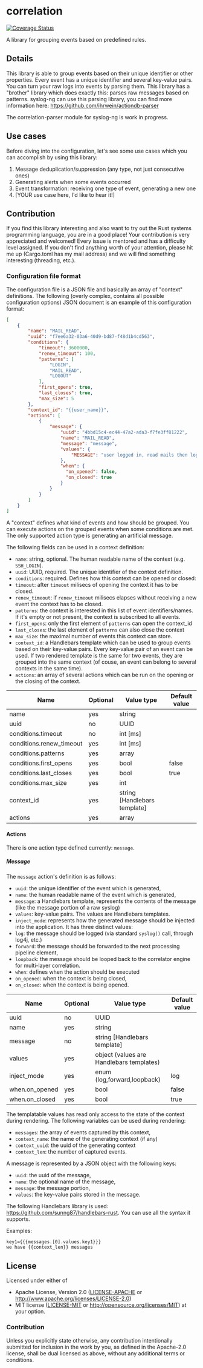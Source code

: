 # correlation

[![Coverage Status](https://coveralls.io/repos/github/ihrwein/correlation/badge.svg?branch=master)](https://coveralls.io/github/ihrwein/correlation?branch=master)

A library for grouping events based on predefined rules.

## Details

This library is able to group events based on their unique identifier or other
properties. Every event has a unique identifier and several key-value pairs.
You can turn your raw logs into events by parsing them. This library has a
"brother" library which does exactly this: parses raw messages based on
patterns. syslog-ng can use this parsing library, you can find more information
here: https://github.com/ihrwein/actiondb-parser

The correlation-parser module for syslog-ng is work in progress.

## Use cases

Before diving into the configuration, let's see some use cases which you can
accomplish by using this library:

1. Message deduplication/suppression (any type, not just consecutive ones)
1. Generating alerts when some events occurred
1. Event transformation: receiving one type of event, generating a new one
1. [YOUR use case here, I'd like to hear it!]

## Contribution

If you find this library interesting and also want to try out the Rust systems
programming language, you are in a good place! Your contribution is very
appreciated and welcomed! Every issue is mentored and has a difficulty level
assigned. If you don't find anything worth of your attention, please hit me up
(Cargo.toml has my mail address) and we will find something interesting
(threading, etc.).

### Configuration file format

The configuration file is a JSON file and basically an array of "context"
definitions.  The following (overly complex, contains all possible
configuration options) JSON document is an example of this configuration
format:

```json
[
    {
        "name": "MAIL_READ",
        "uuid": "f7ee6a32-03a6-40d9-bd87-f48d1b4cd563",
        "conditions": {
            "timeout": 3600000,
            "renew_timeout": 100,
            "patterns": [
                "LOGIN",
                "MAIL_READ",
                "LOGOUT"
            ],
            "first_opens": true,
            "last_closes": true,
            "max_size": 5
        },
        "context_id": "{{user_name}}",
        "actions": [
            {
                "message": {
                    "uuid": "4bbd15c4-ec44-47a2-ada3-f7fe3ff81222",
                    "name": "MAIL_READ",
                    "message": "message",
                    "values": {
                        "MESSAGE": "user logged in, read mails then logged out"
                    },
                    "when": {
                      "on_opened": false,
                      "on_closed": true
                    }
                }
            }
        ]
    }
]
```
A "context" defines what kind of events and how should be grouped. You can
execute actions on the grouped events when some conditions are met. The only
supported action type is generating an artificial message.

The following fields can be used in a context definition:
* `name`: string, optional. The human readable name of the context (e.g. `SSH_LOGIN`).
* `uuid`: UUID, required. The unique identifier of the context definition.
* `conditions`: required. Defines how this context can be opened or closed:
 * `timeout`: after `timeout` milisecs of opening the context it has to be closed.
 * `renew_timeout`: if `renew_timeout` milisecs elapses without receiving a new event the context has to be closed.
 * `patterns`: the context is interested in this list of event identifiers/names. If it's empty or not present, the
 context is subscribed to all events.
 * `first_opens`: only the first element of `patterns` can open the context_id
 * `last_closes`: the last element of `patterns` can also close the context
 * `max_size`: the maximal number of events this context can store.
* `context_id`: a Handlebars template which can be used to group events based on their key-value pairs. Every key-value
pair of an event can be used.
If two rendered template is the same for two events, they are grouped into the same context (of couse,
  an event can belong to several contexts in the same time).
* `actions`: an array of several actions which can be run on the opening or the closing
of the context.

| Name                     | Optional | Value type                   | Default value |
|--------------------------|----------|------------------------------|---------------|
| name                     | yes      | string                       |               |
| uuid                     | no       | UUID                         |               |
| conditions.timeout       | no       | int [ms]                     |               |
| conditions.renew_timeout | yes      | int [ms]                     |               |
| conditions.patterns      | yes      | array                        |               |
| conditions.first_opens   | yes      | bool                         | false         |
| conditions.last_closes   | yes      | bool                         | true          |
| conditions.max_size      | yes      | int                          |               |
| context_id               | yes      | string [Handlebars template] |               |
| actions                  | yes      | array                        |               | |

#### Actions
There is one action type defined currently: `message`.
##### Message

The `message` action's definition is as follows:
* `uuid`: the unique identifier of the event which is generated,
* `name`: the human readable name of the event which is generated,
* `message`: a Handlebars template, represents the contents of the message (like the message portion of a raw syslog)
* `values`: key-value pairs. The values are Handlebars templates.
* `inject_mode`: represents how the generated message should be injected into the application. It has three distinct values:
 * `log`: the message should be logged (via standard `syslog()` call, through log4j, etc.)
 * `forward`: the message should be forwarded to the next processing pipeline element,
 * `loopback`: the message should be looped back to the correlator engine for multi-layer correlation.
* `when`: defines when the action should be executed
 * `on_opened`: when the context is being closed,
 * `on_closed`: when the context is being opened.


 | Name           | Optional | Value type                               | Default value |
 |----------------|----------|------------------------------------------|---------------|
 | uuid           | no       | UUID                                     |               |
 | name           | yes      | string                                   |               |
 | message        | no       | string [Handlebars template]             |               |
 | values         | yes      | object (values are Handlebars templates) |               |
 | inject_mode    | yes      | enum (log,forward,loopback)              | log           |
 | when.on_opened | yes      | bool                                     | false         |
 | when.on_closed | yes      | bool                                     | true          |

The templatable values has read only access to the state of the context during
rendering. The following variables can be used during rendering:

* `messages`: the array of events captured by this context,
* `context_name`: the name of the generating context (if any)
* `context_uuid`: the uuid of the generating context
* `context_len`: the number of captured events.

A message is represented by a JSON object with the following keys:
* `uuid`: the uuid of the message,
* `name`: the optional name of the message,
* `message`: the message portion,
* `values`: the key-value pairs stored in the message.

The following Handlebars library is used:
https://github.com/sunng87/handlebars-rust. You can use all the syntax it
supports.

Examples:
```
key1={{{messages.[0].values.key1}}}
we have {{context_len}} messages
```

## License

Licensed under either of
 * Apache License, Version 2.0 ([LICENSE-APACHE](LICENSE-APACHE) or http://www.apache.org/licenses/LICENSE-2.0)
 * MIT license ([LICENSE-MIT](LICENSE-MIT) or http://opensource.org/licenses/MIT)
at your option.

### Contribution

Unless you explicitly state otherwise, any contribution intentionally submitted
for inclusion in the work by you, as defined in the Apache-2.0 license, shall be dual licensed as above, without any
additional terms or conditions.
